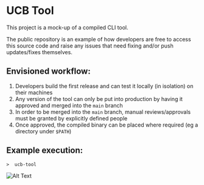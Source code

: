 # UCB Tool
This project is a mock-up of a compiled CLI tool.

The public repository is an example of how developers are free to access this source code and raise any issues that need fixing and/or push updates/fixes themselves.

## Envisioned workflow:
1. Developers build the first release and can test it locally (in isolation) on their machines
2. Any version of the tool can only be put into production by having it approved and merged into the `main` branch 
3. In order to be merged into the `main` branch, manual reviews/approvals must be granted by explicitly defined people
4. Once approved, the compiled binary can be placed where required (eg a directory under `$PATH`)

## Example execution:
```
>  ucb-tool
```

![Alt Text](https://res.cloudinary.com/bendray/image/upload/v1615977136/2021-03-17_11-27-42_osudz5.gif)